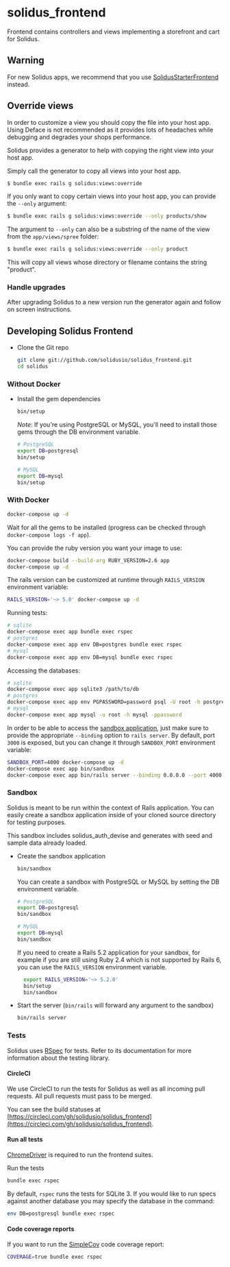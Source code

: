 # solidus\_frontend

Frontend contains controllers and views implementing a storefront and cart for Solidus.

## Warning

For new Solidus apps, we recommend that you use
[SolidusStarterFrontend](https://github.com/solidusio/solidus_starter_frontend)
instead.

## Override views

In order to customize a view you should copy the file into your host app. Using Deface is not
recommended as it provides lots of headaches while debugging and degrades your shops performance.

Solidus provides a generator to help with copying the right view into your host app.

Simply call the generator to copy all views into your host app.

```bash
$ bundle exec rails g solidus:views:override
```

If you only want to copy certain views into your host app, you can provide the `--only` argument:

```bash
$ bundle exec rails g solidus:views:override --only products/show
```

The argument to `--only` can also be a substring of the name of the view from the `app/views/spree` folder:

```bash
$ bundle exec rails g solidus:views:override --only product
```

This will copy all views whose directory or filename contains the string "product".

### Handle upgrades

After upgrading Solidus to a new version run the generator again and follow on screen instructions.

## Developing Solidus Frontend

* Clone the Git repo

  ```bash
  git clone git://github.com/solidusio/solidus_frontend.git
  cd solidus
  ```

### Without Docker

* Install the gem dependencies

  ```bash
  bin/setup
  ```

  _Note_: If you're using PostgreSQL or MySQL, you'll need to install those gems through the DB environment variable.

  ```bash
  # PostgreSQL
  export DB=postgresql
  bin/setup

  # MySQL
  export DB=mysql
  bin/setup
  ```

### With Docker

```bash
docker-compose up -d
```

Wait for all the gems to be installed (progress can be checked through `docker-compose logs -f app`).

You can provide the ruby version you want your image to use:

```bash
docker-compose build --build-arg RUBY_VERSION=2.6 app
docker-compose up -d
```

The rails version can be customized at runtime through `RAILS_VERSION` environment variable:

```bash
RAILS_VERSION='~> 5.0' docker-compose up -d
```

Running tests:

```bash
# sqlite
docker-compose exec app bundle exec rspec
# postgres
docker-compose exec app env DB=postgres bundle exec rspec
# mysql
docker-compose exec app env DB=mysql bundle exec rspec
```

Accessing the databases:

```bash
# sqlite
docker-compose exec app sqlite3 /path/to/db
# postgres
docker-compose exec app env PGPASSWORD=password psql -U root -h postgres
# mysql
docker-compose exec app mysql -u root -h mysql -ppassword
```

In order to be able to access the [sandbox application](#sandbox), just make
sure to provide the appropriate `--binding` option to `rails server`. By
default, port `3000` is exposed, but you can change it through `SANDBOX_PORT`
environment variable:

```bash
SANDBOX_PORT=4000 docker-compose up -d
docker-compose exec app bin/sandbox
docker-compose exec app bin/rails server --binding 0.0.0.0 --port 4000
```

### Sandbox

Solidus is meant to be run within the context of Rails application. You can
easily create a sandbox application inside of your cloned source directory for
testing purposes.

This sandbox includes solidus\_auth\_devise and generates with seed and sample
data already loaded.

* Create the sandbox application

  ```bash
  bin/sandbox
  ```

  You can create a sandbox with PostgreSQL or MySQL by setting the DB environment variable.

  ```bash
  # PostgreSQL
  export DB=postgresql
  bin/sandbox

  # MySQL
  export DB=mysql
  bin/sandbox
  ```

  If you need to create a Rails 5.2 application for your sandbox, for example
  if you are still using Ruby 2.4 which is not supported by Rails 6, you can
  use the `RAILS_VERSION` environment variable.

  ```bash
    export RAILS_VERSION='~> 5.2.0'
    bin/setup
    bin/sandbox
  ```

* Start the server (`bin/rails` will forward any argument to the sandbox)

  ```bash
  bin/rails server
  ```

### Tests

Solidus uses [RSpec](http://rspec.info) for tests. Refer to its documentation for
more information about the testing library.

#### CircleCI

We use CircleCI to run the tests for Solidus as well as all incoming pull
requests. All pull requests must pass to be merged.

You can see the build statuses at
[https://circleci.com/gh/solidusio/solidus_frontend](https://circleci.com/gh/solidusio/solidus_frontend).

#### Run all tests

[ChromeDriver](https://sites.google.com/a/chromium.org/chromedriver/home) is
required to run the frontend suites.

Run the tests

```bash
bundle exec rspec
```

By default, `rspec` runs the tests for SQLite 3. If you would like to run specs
against another database you may specify the database in the command:

```bash
env DB=postgresql bundle exec rspec
```

#### Code coverage reports

If you want to run the [SimpleCov](https://github.com/colszowka/simplecov) code
coverage report:

```bash
COVERAGE=true bundle exec rspec
```

